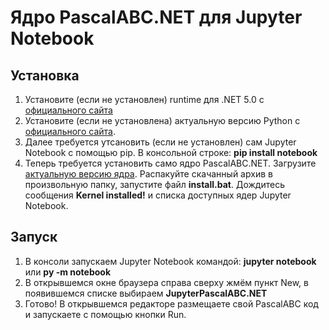 # Ядро PascalABC.NET для Jupyter Notebook
## Установка
1) Установите (если не установлен) runtime для .NET 5.0 с [официального сайта](https://dotnet.microsoft.com/en-us/download/dotnet/thank-you/runtime-5.0.17-windows-x64-installer?cid=getdotnetcore)
2) Установите (если не установлена) актуальную версию Python с [официального сайта](https://www.python.org/downloads/). 
3) Далее требуется утсановить (если не установлен) сам Jupyter Notebook с помощью pip. В консольной строке: **pip install notebook**
4) Теперь требуется установить само ядро PascalABC.NET. Загрузите [актуальную версию ядра](https://github.com/Looken15/JupyterPascalABC.NET/releases/tag/v1.0.0).
Распакуйте скачанный архив в произвольную папку, запустите файл **install.bat**. Дождитесь сообщения **Kernel installed!** и списка доступных ядер Jupyter Notebook.


## Запуск
1) В консоли запускаем Jupyter Notebook командой: **jupyter notebook** или **py -m notebook**
2) В открывшемся окне браузера справа сверху жмём пункт New, в появившемся списке выбираем **JupyterPascalABC.NET**
3) Готово! В открывшемся редакторе размещаете свой PascalABC код и запускаете c помощью кнопки Run.
